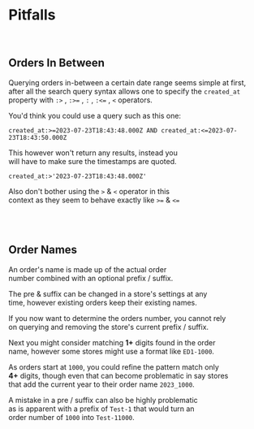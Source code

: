 # Pitfalls

<br>

## Orders In Between

Querying orders in-between a certain date range seems simple at first,  
after all the search query syntax allows one to specify the `created_at`  
property with `:>` , `:>=` , `:` , `:<=` , `<` operators.

You'd think you could use a query such as this one:

```
created_at:>=2023-07-23T18:43:48.000Z AND created_at:<=2023-07-23T18:43:50.000Z
```

This however won't return any results, instead you  
will have to make sure the timestamps are quoted.

```
created_at:>'2023-07-23T18:43:48.000Z'
```

Also don't bother using the `>` & `<` operator in this  
context as they seem to behave exactly like `>=` & `<=`

<br>
<br>

## Order Names

An order's name is made up of the actual order  
number combined with an optional prefix / suffix.

The pre & suffix can be changed in a store's settings at any  
time, however existing orders keep their existing names.

If you now want to determine the orders number, you cannot rely  
on querying and removing the store's current prefix / suffix.

Next you might consider matching **1+** digits found in the order  
name, however some stores might use a format like `ED1-1000`.

As orders start at `1000`, you could refine the pattern match only  
**4+** digits, though even that can become problematic in say stores  
that add the current year to their order name `2023_1000`.

A mistake in a pre / suffix can also be highly problematic  
as is apparent with a prefix of `Test-1` that would turn an  
order number of `1000` into `Test-11000`.

<br>
